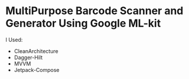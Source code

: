 # MultiPurpose Barcode Scanner and Generator Using Google ML-kit
I Used:
- CleanArchitecture
- Dagger-Hilt
- MVVM
- Jetpack-Compose
